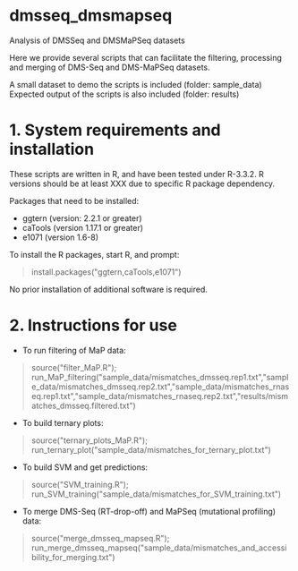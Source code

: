 # dmsseq_dmsmapseq
Analysis of DMSSeq and DMSMaPSeq datasets

Here we provide several scripts that can facilitate the filtering, processing and merging of DMS-Seq and DMS-MaPSeq datasets. 

A small dataset to demo the scripts is included (folder: sample_data)
Expected output of the scripts is also included (folder: results)

# 1. System requirements and installation
These scripts are written in R, and have been tested under R-3.3.2. 
R versions should be at least XXX due to specific R package dependency.

Packages that need to be installed:
- ggtern (version: 2.2.1 or greater)
- caTools (version 1.17.1 or greater)
- e1071 (version 1.6-8)

To install the R packages, start R, and prompt:
> install.packages("ggtern,caTools,e1071")

No prior installation of additional software is required.

# 2. Instructions for use

* To run filtering of MaP data: 
> source("filter_MaP.R");
> run_MaP_filtering("sample_data/mismatches_dmsseq.rep1.txt","sample_data/mismatches_dmsseq.rep2.txt","sample_data/mismatches_rnaseq.rep1.txt","sample_data/mismatches_rnaseq.rep2.txt","results/mismatches_dmsseq.filtered.txt")

* To build ternary plots: 
> source("ternary_plots_MaP.R");
> run_ternary_plot("sample_data/mismatches_for_ternary_plot.txt")

* To build SVM and get predictions:
> source("SVM_training.R");
> run_SVM_training("sample_data/mismatches_for_SVM_training.txt")

* To merge DMS-Seq (RT-drop-off) and MaPSeq (mutational profiling) data:
> source("merge_dmsseq_mapseq.R");
> run_merge_dmsseq_mapseq("sample_data/mismatches_and_accessibility_for_merging.txt")



